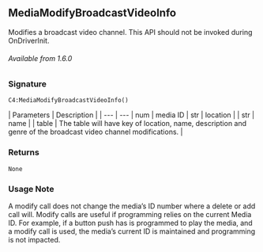 ## MediaModifyBroadcastVideoInfo

Modifies a broadcast video channel.  This API should not be invoked during OnDriverInit.

###### Available from 1.6.0


### Signature

`C4:MediaModifyBroadcastVideoInfo() `

| Parameters | Description |
| --- | --- | num | media ID
| str | location |
| str | name |
| table | The table will have key of location, name, description and genre of the broadcast video channel modifications. |


### Returns

`None`


### Usage Note

A modify call does not change the media’s ID number where a delete or add call will. Modify calls are useful if programming relies on the current Media ID. For example, if a button push has is programmed to play the media, and a modify call is used, the media’s current ID is maintained and programming is not impacted.